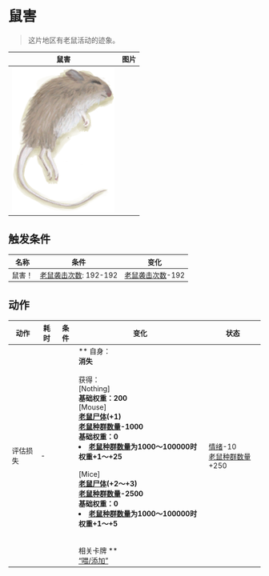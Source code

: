 # 鼠害  
> 这片地区有老鼠活动的迹象。  
  
  鼠害  |   图片   
 ----  |  ----:   
   |  <img decoding="async" src="Sprite/Mouse.png" href="a.md" style="max-width:300px;max-height:300px;">   
  
## 触发条件  
名称  |  条件  |  变化  
----  |  ----  |  ----  
鼠害！  |  [老鼠袭击次数](MouseDamageCounter.md): 192-192  |  [老鼠袭击次数](MouseDamageCounter.md)-192  
## 动作  
动作  |  耗时  |  条件  |  变化  |  状态  
----  |  ----  |  ----  |  ----  |  ----  
评估损失<br>  |  -  |    |  ** 自身：**<br>消失<br><br>** 获得： **<br>** [Nothing] **<br>基础权重：200<br>** [Mouse] **<br>  [老鼠尸体](Mouse.md)(+1)<br>[老鼠种群数量](Pop_Mouse.md)-1000<br>基础权重：0<li>[老鼠种群数量](Pop_Mouse.md)为1000～100000时权重+1～+25</li><br>** [Mice] **<br>  [老鼠尸体](Mouse.md)(+2～+3)<br>[老鼠种群数量](Pop_Mouse.md)-2500<br>基础权重：0<li>[老鼠种群数量](Pop_Mouse.md)为1000～100000时权重+1～+5</li><br><br>** 相关卡牌 **<br>[“喂/添加”](tag_Feed.md)  |  [情绪](Morale.md)-10<br>[老鼠种群数量](Pop_Mouse.md)+250  


<script>document.title="鼠害 - 卡牌生存百科 Card Survival Wiki";</script>